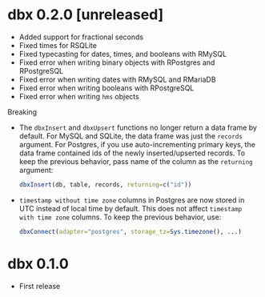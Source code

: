 # dbx 0.2.0 [unreleased]

- Added support for fractional seconds
- Fixed times for RSQLite
- Fixed typecasting for dates, times, and booleans with RMySQL
- Fixed error when writing binary objects with RPostgres and RPostgreSQL
- Fixed error when writing dates with RMySQL and RMariaDB
- Fixed error when writing booleans with RPostgreSQL
- Fixed error when writing `hms` objects

Breaking

- The `dbxInsert` and `dbxUpsert` functions no longer return a data frame by default. For MySQL and SQLite, the data frame was just the `records` argument. For Postgres, if you use auto-incrementing primary keys, the data frame contained ids of the newly inserted/upserted records. To keep the previous behavior, pass name of the column as the `returning` argument:

  ```r
  dbxInsert(db, table, records, returning=c("id"))
  ```

- `timestamp without time zone` columns in Postgres are now stored in UTC instead of local time by default. This does not affect `timestamp with time zone` columns. To keep the previous behavior, use:

  ```r
  dbxConnect(adapter="postgres", storage_tz=Sys.timezone(), ...)
  ```

# dbx 0.1.0

- First release
